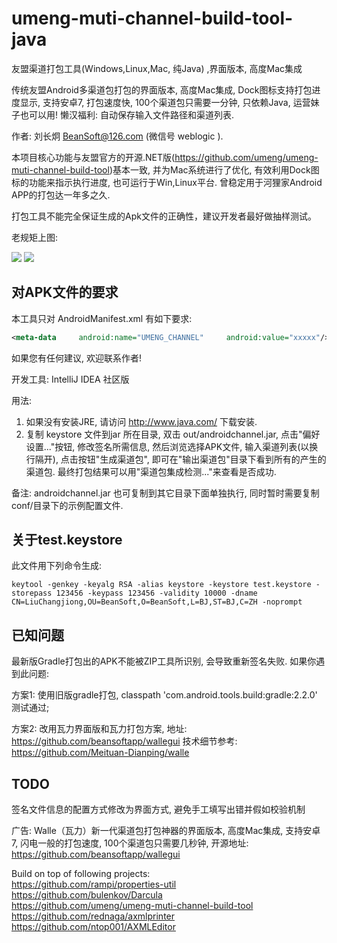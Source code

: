 # umeng-muti-channel-build-tool-java
友盟渠道打包工具(Windows,Linux,Mac, 纯Java) ,界面版本, 高度Mac集成

传统友盟Android多渠道包打包的界面版本, 高度Mac集成, Dock图标支持打包进度显示, 支持安卓7, 打包速度快, 100个渠道包只需要一分钟, 只依赖Java, 运营妹子也可以用! 懒汉福利: 自动保存输入文件路径和渠道列表.

作者: 刘长炯 BeanSoft@126.com (微信号 weblogic ). 

本项目核心功能与友盟官方的开源.NET版(https://github.com/umeng/umeng-muti-channel-build-tool)基本一致, 并为Mac系统进行了优化, 
有效利用Dock图标的功能来指示执行进度, 也可运行于Win,Linux平台. 曾稳定用于河狸家Android APP的打包达一年多之久.

打包工具不能完全保证生成的Apk文件的正确性，建议开发者最好做抽样测试。

老规矩上图:

<img src="https://raw.githubusercontent.com/beansoftapp/umeng-muti-channel-build-tool-java/master/screenshot/screenshot.png" width="">

<img src="https://raw.githubusercontent.com/beansoftapp/wallegui/master/screenshot/walle_dock.png">

## 对APK文件的要求
本工具只对 AndroidManifest.xml 有如下要求:

```xml
<meta-data     android:name="UMENG_CHANNEL"     android:value="xxxxx"/>
```

如果您有任何建议, 欢迎联系作者!

开发工具: IntelliJ IDEA 社区版

用法:<br>
1. 如果没有安装JRE, 请访问 http://www.java.com/ 下载安装.<br>
2. 复制 keystore 文件到jar 所在目录, 双击 out/androidchannel.jar, 点击"偏好设置..."按钮,
修改签名所需信息, 然后浏览选择APK文件, 输入渠道列表(以换行隔开), 点击按钮"生成渠道包", 即可在"输出渠道包"目录下看到所有的产生的渠道包.
最终打包结果可以用"渠道包集成检测..."来查看是否成功.

备注: androidchannel.jar 也可复制到其它目录下面单独执行, 同时暂时需要复制conf/目录下的示例配置文件.

## 关于test.keystore
此文件用下列命令生成:
```
keytool -genkey -keyalg RSA -alias keystore -keystore test.keystore -storepass 123456 -keypass 123456 -validity 10000 -dname CN=LiuChangjiong,OU=BeanSoft,O=BeanSoft,L=BJ,ST=BJ,C=ZH -noprompt
```
## 已知问题
最新版Gradle打包出的APK不能被ZIP工具所识别, 会导致重新签名失败. 如果你遇到此问题:

方案1: 使用旧版gradle打包, classpath 'com.android.tools.build:gradle:2.2.0' 测试通过;

方案2: 改用瓦力界面版和瓦力打包方案, 地址: https://github.com/beansoftapp/wallegui 技术细节参考: https://github.com/Meituan-Dianping/walle

## TODO
签名文件信息的配置方式修改为界面方式, 避免手工填写出错并假如校验机制

广告: Walle（瓦力）新一代渠道包打包神器的界面版本, 高度Mac集成, 支持安卓7, 闪电一般的打包速度, 100个渠道包只需要几秒钟, 开源地址: https://github.com/beansoftapp/wallegui

Build on top of following projects:<br>
https://github.com/rampi/properties-util<br>
https://github.com/bulenkov/Darcula<br>
https://github.com/umeng/umeng-muti-channel-build-tool<br>
https://github.com/rednaga/axmlprinter<br>
https://github.com/ntop001/AXMLEditor
